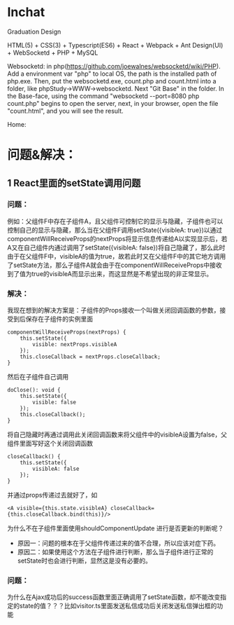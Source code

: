 # Inchat
Graduation Design

HTML(5) + CSS(3) + Typescript(ES6) + React + Webpack + Ant Design(UI) + WebSocketd + PHP + MySQL

Websocketd: in php(https://github.com/joewalnes/websocketd/wiki/PHP). Add a environment var "php" to local OS, the path is the installed path of php.exe. Then, put the websocketd.exe, count.php and count.html into a folder, like phpStudy->WWW->websocketd. Next "Git Base" in the folder. In the Base-face, using the command "websocketd --port=8080 php count.php" begins to open the server, next, in your browser, open the file "count.html", and you will see the result.


Home: 

# 问题&解决：
## 1 React里面的setState调用问题
### 问题：
例如：父组件F中存在子组件A，且父组件可控制它的显示与隐藏，子组件也可以控制自己的显示与隐藏，那么当在父组件F调用setState({visibleA: true})以通过componentWillReceiveProps的nextProps将显示信息传递给A以实现显示后，若A又在自己组件内通过调用了setState({visibleA: false})将自己隐藏了，那么此时由于在父组件F中，visibleA的值为true，故若此时又在父组件F中的其它地方调用了setState方法，那么子组件A就会由于在componentWillReceiveProps中接收到了值为true的visibleA而显示出来，而这显然是不希望出现的非正常显示。

### 解决：
我现在想到的解决方案是：子组件的Props接收一个叫做关闭回调函数的参数，接受到后保存在子组件的实例里面
```
componentWillReceiveProps(nextProps) {
    this.setState({
        visible: nextProps.visibleA
    });
    this.closeCallback = nextProps.closeCallback;
}
```
然后在子组件自己调用
```
doClose(): void {
    this.setState({
        visible: false
    });
    this.closeCallback();
}
```
将自己隐藏时再通过调用此关闭回调函数来将父组件中的visibleA设置为false，父组件里面写好这个关闭回调函数
```
closeCallback() {
    this.setState({
        visibleA: false
    });
}
```
并通过props传递过去就好了，如
```
<A visible={this.state.visibleA} closeCallback={this.closeCallback.bind(this)}/>
```
为什么不在子组件里面使用shouldComponentUpdate 进行是否更新的判断呢？
* 原因一：问题的根本在于父组件传递过来的值不合理，所以应该对症下药。
* 原因二：如果使用这个方法在子组件进行判断，那么当子组件进行正常的setState时也会进行判断，显然这是没有必要的。


### 问题：
为什么在Ajax成功后的success函数里面正确调用了setState函数，却不能改变指定的state的值？？？比如visitor.ts里面发送私信成功后关闭发送私信弹出框的功能

